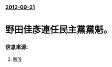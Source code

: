 ### [2012-09-21](/news/2012/09/21/index.md)

##### 
#  野田佳彥連任民主黨黨魁。




### 信息来源:

1. [新浪](https://web.archive.org/web/20120922014205/http://news.sina.com.hk/news/12/1/1/2777751/1.html)
